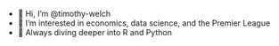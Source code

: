 - 👋 Hi, I’m @timothy-welch
- 👀 I’m interested in economics, data science, and the Premier League
- 🌱 Always diving deeper into R and Python

<!---
timothy-welch/timothy-welch is a ✨ special ✨ repository because its `README.md` (this file) appears on your GitHub profile.
You can click the Preview link to take a look at your changes.
--->

